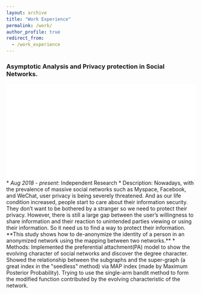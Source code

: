 ```yaml
---
layout: archive
title: "Work Experience"
permalink: /work/
author_profile: true
redirect_from:
  - /work_experience
---
```


### Asymptotic Analysis and Privacy protection in Social Networks.
<img src="images/UPTSN.gif" width = "200%" height="50%"/>
  * <i>Aug 2018 - present</i>: Independent Research
  * Description: Nowadays, with the prevalence of massive social networks such as Myspace, Facebook, and WeChat, user privacy is being severely threatened. And as our life condition increased, people start to care about their information security. They don’t want to be bothered by a stranger so we need to protect their privacy. However, there is still a large gap between the user’s willingness to share information and their reaction to unintended parties viewing or using their information. So it need us to find a way to protect their information. **This study shows how to de-anonymize the identity of a person in an anonymized network using the mapping between two networks.**
  * Methods: Implemented the preferential attachment(PA) model to show the evolving character of social networks and discover the degree character. Showed the relationship between the subgraphs and the super-graph (a great index in the "seedless" method) via MAP index (made by Maximum Posterior Probability). Trying to use the single-arm bandit method to form the modified function contributed by the evolving characteristic of the network.
<!-- 

* Asymptotic Analysis and Privacy protection in Social Networks.
  * <i>Aug 2018 - present</i>: Independent Research
  * Intelligent Internet of Things. SJTU
  * Description: This study shows how to de-anonymize the identity of a person in an anonymized network using the mapping between two networks.
  * Implemented the preferential attachment(PA) model to show the evolving character of social networks and discover the degree character. 
  * Showed the relationship between the subgraphs and the super-graph (a great index in the âseedlessâ method) via MAP index (made by Maximum Posterior Probability). 
  * Trying to use the single-arm bandit method to form the modified function contributed by the evolving characteristic of the network.
  * Supervisor: Prof. Xingbin Wang, Prof. Luoyi Fu -->

* The Percolation of Rumor In the Evolving Social Network
  * <i>Jan 2018 - July 2018</i>: Independent Research
  * Intelligent Internet of Things. SJTU
  * Description: This study shows the critical scale of "seed" that we need to percolate the influence to the whole network that is evloving.
  * Used the reduction method to prove that finding the critical scale of "seed" to diffuse to the whole network in the general evolving network is an N-P hard problem.
  * Applied the Markov process to portray the evolving process under the preferential attachment (PA) model and the Erdos-Renyi (ER) model which can form each step recursively. Then, applied the Taylor formula, the Stirling formula and the Azumza's inequality to prove that ln n (n is the number of vertexes in the network) seed is the only influence to the whole network.
  * Verified the results of theoretical deduction in large-scale academic network.
  * Supervisor: Prof. Xingbin Wang, Prof. Luoyi Fu

* Unraveling Impact of Critical Sensing Range on Mobile CSNs
  * <i>Aug 2017 - Dec 2017</i>: Research Assistant
  * Intelligent Internet of Things. SJTU
  * Description: This study uses equivalent sensing radius (ESR) to unravel the critical requirement for asymptotic full view coverage in both static and mobile heterogeneous Camera Sensor Networks (CSNs).
  * Duties included: Analyzed the numerical results to validate the theoretical results on critical ESR to achieve full view coverage and investigated the relationship between ESR and the percentage of full view coverage.
  * Argued with the reviewers and revised the paper.
  * Supervisor: Prof. Xingbin Wang, Prof. Luoyi Fu

* Optimizing Multicast Energy in Mobile Wireless Networks 
  * <i>Mar 2017 - July 2017</i>: Research Assistant
  * Intelligent Internet of Things. SJTU
  * Description: This study proposes ConMap, a novel and general framework for efficient transmission scheme design that jointly optimizes both the transmitting and receiving energy.
  * Duties included: Helped develop the algorithm which especially focus on optimize the energy on both spread and receive sides. It makes a step to first add the energy of receive side into consideration and use Steiner tree to get the optimization result of designing minimum energy transmission scheme (DeMEM) problem.
  * Evaluated the performance and flexibility of ConMap framework based on three real datasets through SPT heuristic, MST heuristic and approximation algorithm.
  * Argued with the reviewers and revised the paper. Improving the paper from "Major" to "Accept".
  * Supervisor: Prof. Xingbin Wang, Prof. Luoyi Fu

* Web Crawler and Design the Company's Website
  * <i>June 2016 - July 2016</i>: Summer Intern
  * GuangHua QiDi International Education
  * Duties included: Reptiling some English test from the website using python crawler.
  * Designing the website of the QiDi's internal website.

